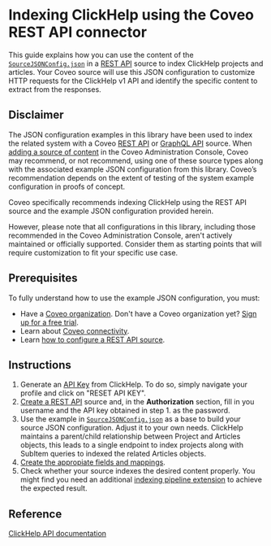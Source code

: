 # Indexing ClickHelp using the Coveo REST API connector
This guide explains how you can use the content of the [`SourceJSONConfig.json`](SourceJSONConfig.json) in a [REST API](https://docs.coveo.com/en/1896/) source to index ClickHelp projects and articles. Your Coveo source will use this JSON configuration to customize HTTP requests for the ClickHelp v1 API and identify the specific content to extract from the responses.

## Disclaimer
The JSON configuration examples in this library have been used to index the related system with a Coveo [REST API](https://docs.coveo.com/en/1896/) or [GraphQL API](https://docs.coveo.com/en/n6gh2329/) source. When [adding a source of content](https://docs.coveo.com/en/3390/index-content/add-or-edit-a-source#add-a-source) in the Coveo Administration Console, Coveo may recommend, or not recommend, using one of these source types along with the associated example JSON configuration from this library. Coveo’s recommendation depends on the extent of testing of the system example configuration in proofs of concept.

Coveo specifically recommends indexing ClickHelp using the REST API source and the example JSON configuration provided herein.

However, please note that all configurations in this library, including those recommended in the Coveo Administration Console, aren't actively maintained or officially supported. Consider them as starting points that will require customization to fit your specific use case.

## Prerequisites
To fully understand how to use the example JSON configuration, you must:
- Have a [Coveo organization](https://docs.coveo.com/en/185). Don't have a Coveo organization yet? [Sign up for a free trial](https://www.coveo.com/en/free-trial?utm_marketing_tactic=connectivity_library).
- Learn about [Coveo connectivity](https://docs.coveo.com/en/1702).
- Learn [how to configure a REST API source](https://docs.coveo.com/en/1896/).

## Instructions
1. Generate an [API Key](https://clickhelp.com/software-documentation-tool/user-manual/api-authentication.html) from ClickHelp. To do so, simply navigate your profile and click on "RESET API KEY".
2. [Create a REST API](https://docs.coveo.com/en/1896/) source and, in the **Authorization** section, fill in you username and the API key obtained in step 1. as the password.
3. Use the example in [`SourceJSONConfig.json`](SourceJSONConfig.json) as a base to build your source JSON configuration. Adjust it to your own needs. ClickHelp maintains a parent/child relationship between Project and Articles objects, this leads to a single endpoint to index projects along with SubItem queries to indexed the related Articles objects.
4. [Create the appropiate fields and mappings](https://docs.coveo.com/en/1896/#completion).
5. Check whether your source indexes the desired content properly. You might find you need an additional [indexing pipeline extension](https://docs.coveo.com/en/1645/) to achieve the expected result.

## Reference
[ClickHelp API documentation](https://clickhelp.com/software-documentation-tool/user-manual/clickhelp-api.html)
